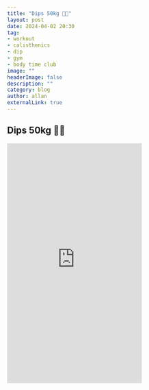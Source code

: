 ```yaml
---
title: "Dips 50kg 🏋🏽"
layout: post
date: 2024-04-02 20:30
tag: 
- workout
- calisthenics
- dip
- gym
- body time club
image: ""
headerImage: false
description: ""
category: blog
author: allan
externalLink: true
---
```


## Dips 50kg 🏋🏽

<iframe width="315" height="560" 
src="https://www.youtube.com/embed/imHrCNI7CuU" 
title="YouTube video player" frameborder="0" 
allow="accelerometer; autoplay; clipboard-write; encrypted-media;
gyroscope; picture-in-picture;
web-share"
allowfullscreen></iframe>

